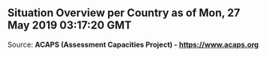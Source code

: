 ## Situation Overview per Country as of Mon, 27 May 2019 03:17:20 GMT

Source: **ACAPS (Assessment Capacities Project) - https://www.acaps.org**